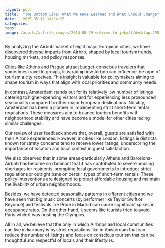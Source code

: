 ```yaml
---
layout: post
title:  "The Bottom Line: What We Have Learned and What Should Change"
date:   2025-05-12 14:34:25
categories: 
tags: 
image: /assets/article_images/2014-08-29-welcome-to-jekyll/desktop.JPG
---
```

By analyzing the Airbnb market of eight major European cities, we have discovered diverse impacts from Airbnb, shaped by local tourism trends, housing markets, and policy responses. 

Cities like Athens and Prague attract budget-conscious travelers that sometimes travel in groups, illustrating how Airbnb can influence the type of tourism a city receives. This insight is valuable for policymakers aiming to shape tourism in ways that align with local priorities and community needs.

In contrast, Amsterdam stands out for its relatively low number of listings catering to higher-spending visitors and for experiencing less pronounced seasonality compared to other major European destinations. Notably, Amsterdam has been a pioneer in implementing strict short-term rental regulations. These measures aim to balance tourism benefits with neighborhood stability and have become a model for other cities facing similar challenges.

Our review of user feedback shows that, overall, guests are satisfied with their Airbnb experiences. However, in cities like London, listings in districts known for safety concerns tend to receive lower ratings, underscoring the importance of location and local context in guest satisfaction.

We also observed that in some areas-particularly Athens and Barcelona-Airbnb has become so dominant that it has contributed to severe housing shortages for residents, prompting local governments to introduce strict regulations or outright bans on certain types of short-term rentals. These policy interventions are designed to protect affordable housing and maintain the livability of urban neighborhoods.

Besides, we have detected seasonality patterns in different cities and we have seen that big music concerts (by performer like Taylor Swift or Beyoncé) and festivals like Pride in Madrid can cause significant spikes in occupancy rates. On the other hand, it seems like tourists tried to avoid Paris while it was hosting the Olympics.

All in all, we believe that the only in which Airbnbs and local communities can live in harmony is by strict regulations like in Amsterdam that can reduce the number of listings and focus on conscious tourism that can be thoughtful and respectful of locals and their lifestyles.